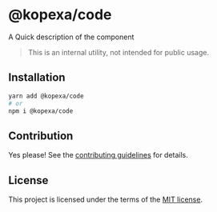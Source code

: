 # @kopexa/code

A Quick description of the component

> This is an internal utility, not intended for public usage.

## Installation

```sh
yarn add @kopexa/code
# or
npm i @kopexa/code
```

## Contribution

Yes please! See the
[contributing guidelines](https://github.com/kopexa-grc/sight/blob/master/CONTRIBUTING.md)
for details.

## License

This project is licensed under the terms of the
[MIT license](https://github.com/kopexa-grc/sight/blob/master/LICENSE).